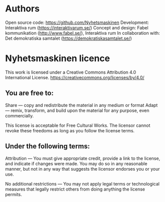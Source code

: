 # Authors

Open source code: https://github.com/Nyhetsmaskinen
Development: Interaktiva rum (https://interaktivarum.se/)
Concept and design: Fabel kommunikation (http://www.fabel.se/), Interaktiva rum
In collaboration with: Det demokratiska samtalet (https://demokratiskasamtalet.se/)

# Nyhetsmaskinen licence

This work is licensed under a Creative Commons Attribution 4.0 International License. https://creativecommons.org/licenses/by/4.0/

## You are free to:

Share — copy and redistribute the material in any medium or format
Adapt — remix, transform, and build upon the material
for any purpose, even commercially.

This license is acceptable for Free Cultural Works.
The licensor cannot revoke these freedoms as long as you follow the license terms.

## Under the following terms:

Attribution — You must give appropriate credit, provide a link to the license, and indicate if changes were made. You may do so in any reasonable manner, but not in any way that suggests the licensor endorses you or your use.

No additional restrictions — You may not apply legal terms or technological measures that legally restrict others from doing anything the license permits.
